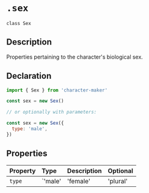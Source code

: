 # `.sex`

`class Sex`

## Description

Properties pertaining to the character's biological sex.

## Declaration

```js
import { Sex } from 'character-maker'

const sex = new Sex()

// or optionally with parameters:

const sex = new Sex({
  type: 'male',
})
```

## Properties

| Property | Type                                | Description                          | Optional |
| :------- | :---------------------------------- | :----------------------------------- | :------- |
| `type`   | `'male'|'female'|'plural'|'neuter'` | The biological sex of the character. | Yes      |
